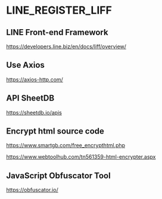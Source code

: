 <h1>LINE_REGISTER_LIFF</h1>



<h2>LINE Front-end Framework</h2>

https://developers.line.biz/en/docs/liff/overview/



<h2>Use Axios</h2>

https://axios-http.com/

<h2>API SheetDB</h2>
  
  https://sheetdb.io/apis

<h2>Encrypt html source code</h2>

https://www.smartgb.com/free_encrypthtml.php

https://www.webtoolhub.com/tn561359-html-encrypter.aspx

<h2>JavaScript Obfuscator Tool</h2>

https://obfuscator.io/